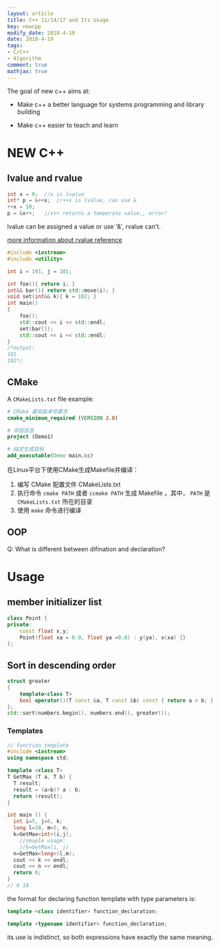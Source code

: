 ```yaml
---
layout: article
title: C++ 11/14/17 and Its Usage
key: newcpp
modify_date: 2018-4-19
date: 2018-4-19
tags: 
- C/C++
- Algorithm
comment: true
mathjax: true
---
```

The goal of new c++ aims at:

- Make c++ a better language for systems programming and library building

- Make c++ easier to teach and learn

  <!--more-->
#  NEW C++

## lvalue and rvalue


```c++
int x = 0;  //x is lvalue
int* p = &++x;  //++x is lvalue, can use &
++x = 10;
p = &x++;   //x++ returns a temperate value,, error!
```

lvalue can be assigned a value or use '&', rvalue can't.

[more information about rvalue  reference](https://zh.wikipedia.org/wiki/%E5%8F%B3%E5%80%BC%E5%BC%95%E7%94%A8)

```c++
#include <iostream>
#include <utility>

int i = 101, j = 101;

int foo(){ return i; }
int&& bar(){ return std::move(i); }
void set(int&& k){ k = 102; }
int main()
{
    foo();
    std::cout << i << std::endl;
    set(bar());
    std::cout << i << std::endl;
}
/*output:
101
102*/
```

## CMake

A `CMakeLists.txt` file example:

```cmake
# CMake 最低版本号要求
cmake_minimum_required (VERSION 2.8)

# 项目信息
project (Demo1)

# 指定生成目标
add_executable(Demo main.cc)
```

在Linux平台下使用CMake生成Makefile并编译：

1. 编写 CMake 配置文件 CMakeLists.txt 
2. 执行命令 `cmake PATH` 或者 `ccmake PATH` 生成 Makefile 。其中， `PATH` 是`CMakeLists.txt` 所在的目录
3. 使用 `make` 命令进行编译

## OOP

Q: What is different between difination and declaration?



# Usage

## member initializer list

```c++
class Point {
private:
	const float x,y;
    Point(float xa = 0.0, float ya =0.0) : y(ya), x(xa) {}
};
```

## Sort in descending order

```c++
struct greater
{
    template<class T>
    bool operator()(T const &a, T const &b) const { return a > b; }
};
std::sort(numbers.begin(), numbers.end(), greater());
```

### Templates

```c++
// function template
#include <iostream>
using namespace std;

template <class T>
T GetMax (T a, T b) {
  T result;
  result = (a>b)? a : b;
  return (result);
}

int main () {
  int i=5, j=6, k;
  long l=10, m=5, n;
  k=GetMax<int>(i,j);
    //smaple usage:
    //k=GetMax(i, j)
  n=GetMax<long>(l,m);
  cout << k << endl;
  cout << n << endl;
  return 0;
}
// 6 10
```

the format for declaring function template with type parameters is:

```c++
template <class identifier> function_declaration;

template <typename identifier> function_declaration;
```

its use is indistinct, so both expressions have exactly the same meaning.